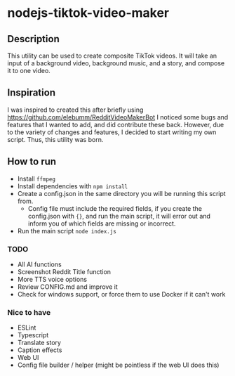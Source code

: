 # nodejs-tiktok-video-maker

## Description
This utility can be used to create composite TikTok videos. It will take an input of a background video, background music, and a story, and compose it to one video.

## Inspiration
I was inspired to created this after briefly using https://github.com/elebumm/RedditVideoMakerBot
I noticed some bugs and features that I wanted to add, and did contribute these back. However, due to the variety of changes and features, I decided to start writing my own script. Thus, this utility was born.

## How to run
 - Install `ffmpeg`
 - Install dependencies with `npm install`
 - Create a config.json in the same directory you will be running this script from.
   - Config file must include the required fields, if you create the config.json with `{}`, and run the main script, it will error out and inform you of which fields are missing or incorrect.
 - Run the main script `node index.js`

### TODO
 - All AI functions
 - Screenshot Reddit Title function
 - More TTS voice options
 - Review CONFIG.md and improve it
 - Check for windows support, or force them to use Docker if it can't work


### Nice to have
 - ESLint
 - Typescript
 - Translate story
 - Caption effects
 - Web UI
 - Config file builder / helper (might be pointless if the web UI does this)